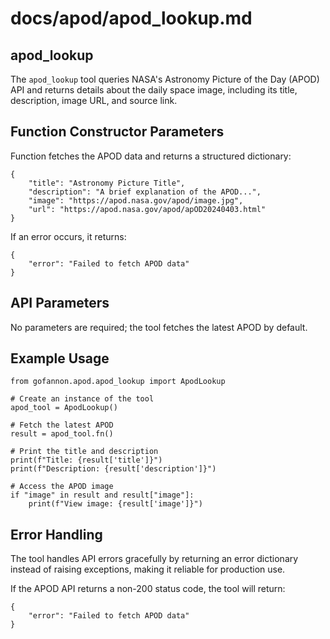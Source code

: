 # docs/apod/apod_lookup.md

## apod_lookup
The `apod_lookup` tool queries NASA's Astronomy Picture of the Day (APOD) API and returns details about the daily space image, including its title, description, image URL, and source link.

## Function Constructor Parameters
Function fetches the APOD data and returns a structured dictionary:

```
{
    "title": "Astronomy Picture Title",
    "description": "A brief explanation of the APOD...",
    "image": "https://apod.nasa.gov/apod/image.jpg",
    "url": "https://apod.nasa.gov/apod/apOD20240403.html"
}
```

If an error occurs, it returns:
```
{
    "error": "Failed to fetch APOD data"
}
```

## API Parameters
No parameters are required; the tool fetches the latest APOD by default.

## Example Usage
```
from gofannon.apod.apod_lookup import ApodLookup

# Create an instance of the tool
apod_tool = ApodLookup()

# Fetch the latest APOD
result = apod_tool.fn()

# Print the title and description
print(f"Title: {result['title']}")
print(f"Description: {result['description']}")

# Access the APOD image
if "image" in result and result["image"]:
    print(f"View image: {result['image']}")
```

## Error Handling

The tool handles API errors gracefully by returning an error dictionary instead of raising exceptions, making it reliable for production use.

If the APOD API returns a non-200 status code, the tool will return:
```
{
    "error": "Failed to fetch APOD data"
}
```


